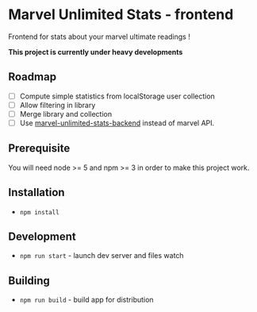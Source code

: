 # Marvel Unlimited Stats - frontend
Frontend for stats about your marvel ultimate readings !

**This project is currently under heavy developments**

## Roadmap
* [ ] Compute simple statistics from localStorage user collection
* [ ] Allow filtering in library
* [ ] Merge library and collection
* [ ] Use [marvel-unlimited-stats-backend](https://github.com/SBats/marvel-reading-stats-backend) instead of marvel API.

## Prerequisite
You will need node >= 5 and npm >= 3 in order to make this project work.

## Installation
* `npm install`

## Development
* `npm run start` - launch dev server and files watch

## Building
* `npm run build` - build app for distribution
